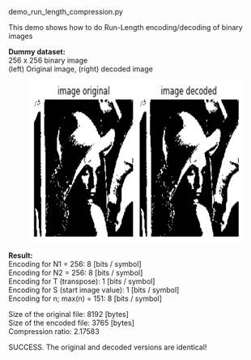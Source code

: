 demo_run_length_compression.py <br/>

This demo shows how to do Run-Length encoding/decoding of binary images <br/>

**Dummy dataset:**<br/>
256 x 256 binary image <br/>
(left) Original image, (right) decoded image <br/>
<p align="center">
  <img src="images_original_and_decoded.png" width="420" height="320"/>
</p>

**Result:** <br/>
Encoding for N1 = 256: 8 [bits / symbol] <br/>
Encoding for N2 = 256: 8 [bits / symbol] <br/>
Encoding for T (transpose): 1 [bits / symbol] <br/>
Encoding for S (start image value): 1 [bits / symbol] <br/>
Encoding for n; max(n) = 151: 8 [bits / symbol] <br/>

Size of the original file: 8192 [bytes] <br/>
Size of the encoded file: 3765 [bytes] <br/>
Compression ratio:  2.17583 <br/>

SUCCESS. The original and decoded versions are identical! <br/>
